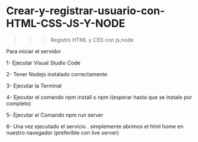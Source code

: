 # Crear-y-registrar-usuario-con-HTML-CSS-JS-Y-NODE

>>> Registro HTML y CSS con js,node

Para iniciar el servidor 

1- Ejecutar Visual Studio Code 

2- Tener Nodejs instalado correctamente

3- Ejecutar la Terminal

4- Ejecutar el comando npm install  o npm i(esperar hasta que se instale por completo)

5- Ejecutar el Comando npm run server 

6- Una vez ejecutado el servicio . simplemente abrimos el html home en nuestro navegador (preferible con live server)
